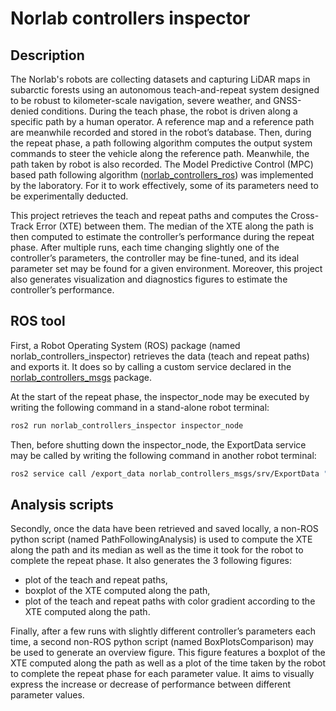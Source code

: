 # Norlab controllers inspector

## Description
The Norlab's robots are collecting datasets and capturing LiDAR maps in subarctic forests using an autonomous teach-and-repeat system designed to be robust to kilometer-scale navigation, severe weather, and GNSS-denied conditions. During the teach phase, the robot is driven along a specific path by a human operator. A reference map and a reference path are meanwhile recorded and stored in the robot’s database. Then, during the repeat phase, a path following algorithm computes the output system commands to steer the vehicle along the reference path. Meanwhile, the path taken by robot is also recorded. The Model Predictive Control (MPC) based path following algorithm ([norlab_controllers_ros](https://github.com/norlab-ulaval/norlab_controllers_ros)) was implemented by the laboratory. For it to work effectively, some of its parameters need to be experimentally deducted.

This project retrieves the teach and repeat paths and computes the Cross-Track Error (XTE) between them. The median of the XTE along the path is then computed to estimate the controller’s performance
during the repeat phase. After multiple runs, each time changing slightly one of the controller’s parameters, the controller may be fine-tuned, and its ideal parameter set may be found for a given environment. Moreover, this project also generates visualization and diagnostics figures to estimate the controller’s performance.

## ROS tool
First, a Robot Operating System (ROS) package (named norlab_controllers_inspector) retrieves the data (teach and repeat paths) and exports it. It does so by calling a custom service declared in the [norlab_controllers_msgs](https://github.com/norlab-ulaval/norlab_controllers_msgs) package. 

At the start of the repeat phase, the inspector_node may be executed by writing the following command in a stand-alone robot terminal:
```bash
ros2 run norlab_controllers_inspector inspector_node
```

Then, before shutting down the inspector_node, the ExportData service may be called by writing the following command in another robot terminal:
```bash
ros2 service call /export_data norlab_controllers_msgs/srv/ExportData "export_path: data: 'Downloads/'"
```

## Analysis scripts
Secondly, once the data have been retrieved and saved locally, a non-ROS python script (named PathFollowingAnalysis) is used to compute the XTE along the path and its median as well as the time it took for the robot to complete the repeat phase. It also generates the 3 following figures:
* plot of the teach and repeat paths,
* boxplot of the XTE computed along the path,
* plot of the teach and repeat paths with color gradient according to the XTE computed along the path. 

Finally, after a few runs with slightly different controller’s parameters each time, a second non-ROS python script (named BoxPlotsComparison) may be used to generate an overview figure. This figure features a boxplot of the XTE computed along the path as well as a plot of the time taken by the robot to complete the repeat phase for each parameter value. It aims to visually express the increase or decrease of performance between different parameter values. 



